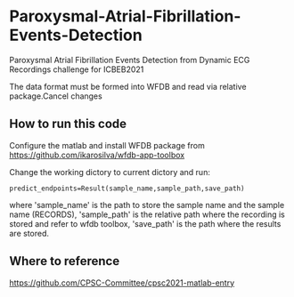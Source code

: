 # Paroxysmal-Atrial-Fibrillation-Events-Detection
Paroxysmal Atrial Fibrillation Events Detection from Dynamic ECG Recordings challenge for ICBEB2021

The data format must be formed into WFDB and read via relative package.Cancel changes

## How to run this code
Configure the matlab and install WFDB package from https://github.com/ikarosilva/wfdb-app-toolbox

Change the working dictory to current dictory and run:

    predict_endpoints=Result(sample_name,sample_path,save_path)

where 'sample_name' is the path to store the sample name and the sample name (RECORDS), 'sample_path' is the relative path where the recording is stored and refer to wfdb toolbox, 'save_path' is the path where the results are stored.

## Where to reference
https://github.com/CPSC-Committee/cpsc2021-matlab-entry 

